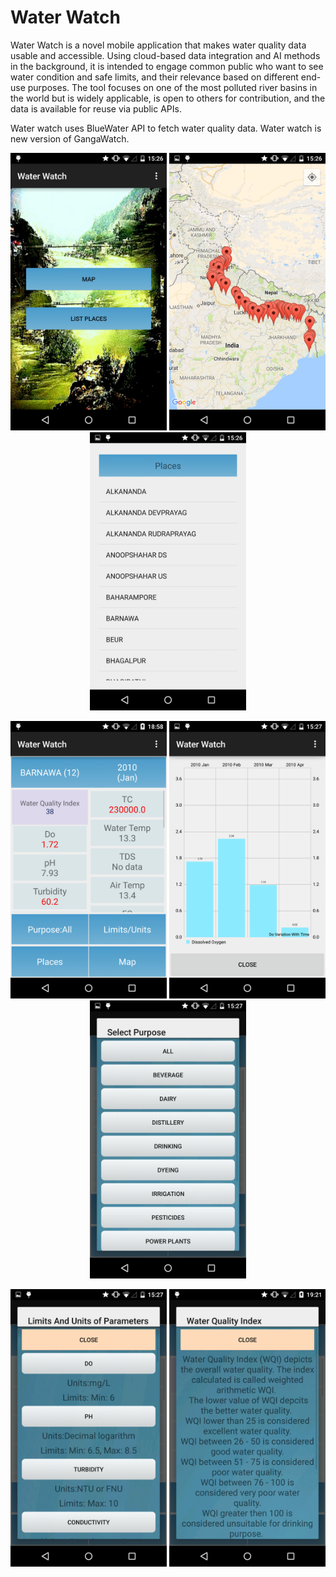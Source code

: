 # Water Watch


Water Watch is a novel mobile application that makes water quality data usable and accessible. Using cloud-based data integration and AI methods in the background, it is intended to engage common  public who want to see water condition and safe limits, and their relevance based on different end-use purposes. The tool focuses on one of the most polluted river basins in the world but is widely applicable, is open to others for contribution, and the data is  available for reuse via public APIs.

Water watch uses BlueWater API to fetch water quality data. Water watch is new version of GangaWatch.

<p align="center">
  <img src="screenshots/1.png" width="250"/>
  <img src="screenshots/2.png" width="250"/>
  <img src="screenshots/3.png" width="250"/>
</p>

<p align="center">
  <img src="screenshots/4.png" width="250"/>
  <img src="screenshots/5.png" width="250"/>
  <img src="screenshots/6.png" width="250"/>
</p>

<p align="center">
  <img src="screenshots/7.png" width="250"/>
  <img src="screenshots/8.png" width="250"/>
</p>

